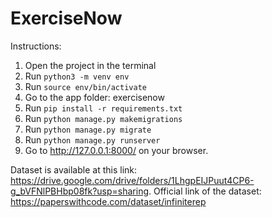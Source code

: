 # ExerciseNow
Instructions:
1. Open the project in the terminal
2. Run `python3 -m venv env`
3. Run `source env/bin/activate`
4. Go to the app folder: exercisenow
5. Run `pip install -r requirements.txt`
6. Run `python manage.py makemigrations`
7. Run `python manage.py migrate`
8. Run `python manage.py runserver`
9. Go to http://127.0.0.1:8000/ on your browser.

Dataset is available at this link: https://drive.google.com/drive/folders/1LhgpEIJPuut4CP6-g_bVFNlPBHbp08fk?usp=sharing.
Official link of the dataset: https://paperswithcode.com/dataset/infiniterep

